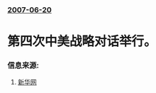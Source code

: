 ### [2007-06-20](/news/2007/06/20/index.md)

##### 
# 第四次中美战略对话举行。




### 信息来源:

1. [新华网](http://news.xinhuanet.com/world/2007-06/20/content_6265856.htm)
